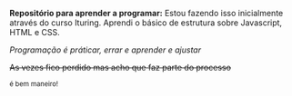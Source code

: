 **Repositório para aprender a programar:**
Estou fazendo isso inicialmente através do curso Ituring.
Aprendi o básico de estrutura sobre Javascript, HTML e CSS.

*Programação é práticar, errar e aprender e ajustar*

~~As vezes fico perdido mas acho que faz parte do processo~~

<sub>é bem maneiro!</sub>
